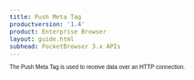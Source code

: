 ```yaml
---
title: Push Meta Tag
productversion: '1.4'
product: Enterprise Browser
layout: guide.html
subhead: PocketBrowser 3.x APIs
---
```


The Push Meta Tag is used to receive data over an HTTP connection.

<html>
  <head>
    <META http-equiv="Content-Type" content="text/html; charset=utf-8">
    <style>
					body
					{
					font-family:verdana,arial,helvetica;
					font-size:x-small;
					margin:20;
					}
					h1
					{
					font-family:verdana,arial,helvetica;
					font-size:medium;
					font-weight:bold;
					}
					th
					{
					font-family:verdana,arial,helvetica;
					font-size:x-small;
					font-weight:bold;
					text-align:left;
					background-color:#CCCCCC;
					}
					td
					{
					font-family:verdana,arial,helvetica;
					font-size:x-small;
					text-align:left;
					}
					.clsRef
					{
					font-family:verdana,arial,helvetica;
					font-size:small;
					color:#003399;
					font-weight:bold;
					text-align:left;
					}
					.clsSyntax
					{
					font-family:courier;
					font-size:x-small;
					text-align:left;
					background-color:#ffffff;
					}
					.clsSyntaxHeadings
					{
					font-family:verdana,arial,helvetica;
					font-size:x-small;
					font-weight:bold;
					text-align:left;
					color:#000066;
					background-color:#efeff7;
					border-bottom: #c8cdde 1px solid;
					}
					.clsSyntaxCells
					{
					font-family:verdana,arial,helvetica;
					font-size:x-small;
					text-align:left;
					background-color:#f7f7ff;
					border-bottom: #d5d5d3 1px solid;
					}
				</style>
    <title>Push</title><script type="text/javascript" language="Javascript">
					
					function ToggleSpan(SpanId, ImgID)
					{
						var path = '../Resources/'
					//Toggle the span view on or off
					var Rollup = document.all.item(SpanId);
					var RollupImg = document.all.item(ImgID);
					var ToggleExpand = path + 'ToggleExpand.gif';
					var ToggleCollapse = path + 'ToggleCollapse.gif';
					Rollup.style.display = (Rollup.style.display=='none' ? 'block' : 'none');
					RollupImg.src = (Rollup.style.display=='none' ? ToggleExpand : ToggleCollapse);
					}

					function CopyTemplate(sControl)
					{
					//Copy the template values held in the appropriate textarea to clipboard
					if (window.clipboardData)
					{
					window.clipboardData.setData("Text", document.all.item(sControl).value);
					}
					return false;
					}
					
				</script></head>
  <body topmargin="0" leftmargin="0" marginheight="0" marginwidth="0" bgcolor="#ffffff" text="#000000">
    <hr size="1">
    <div id="SyntaxSpan" style="display:block">
      <blockquote>
        <table class="clsSyntax" cellspacing="1" cellpadding="3" width="95%">
          <tr>
            <th class="clsSyntaxHeadings">Push (META Tag) Syntax
						</th>
          </tr>
          <tr>
            <td class="clsSyntaxCells">
              <p>&lt;META HTTP-Equiv="Push" content="[Parameter]"&gt;</p>
            </td>
          </tr>
          <tr>
            <td class="clsSyntaxCells">
              <p>&lt;META HTTP-Equiv="Push" content="[Parameter:Attribute]"&gt;</p>
            </td>
          </tr>
          <tr>
            <td class="clsSyntaxCells">
              <p>&lt;META HTTP-Equiv="Push" contents="Detected:url('[jsFunction | url]')"&gt;</p>
            </td>
          </tr>
        </table>
      </blockquote><br></div>
    <div id="ParametersWOSpan" style="display:block">
      <blockquote>
				Items listed in this section indicate methods or, in some cases, indicate parameters which will be retrieved.
				<BR><BR><table class="clsSyntax" cellspacing="1" cellpadding="3" width="95%">
          <col width="10%">
          <col width="68%">
          <col width="22%">
          <tr>
            <th class="clsSyntaxHeadings">Name</th>
            <th class="clsSyntaxHeadings">Description</th>
            <th class="clsSyntaxHeadings">
              <table cellspacing="0" cellpadding="0">
                <tr>
                  <td width="85%" class="clsSyntaxHeadings" style="border-bottom-style: none;">Default Value</td>
                </tr>
              </table>
            </th>
          </tr>
          <tr>
            <td valign="top" class="clsSyntaxCells"><b>Start</b></td>
            <td valign="top" class="clsSyntaxCells">Starts the server. Must be after the &lt;port&gt; tag.</td>
            <td valign="top" class="clsSyntaxCells">
										N/A
									</td>
          </tr>
          <tr>
            <td valign="top" class="clsSyntaxCells"><b>Stop</b></td>
            <td valign="top" class="clsSyntaxCells">Stops the server.</td>
            <td valign="top" class="clsSyntaxCells">
										N/A
									</td>
          </tr>
        </table>
        <table cellspacing="1" cellpadding="3" width="95%">
          <col width="78%">
          <col width="8%">
          <col width="1%">
          <col width="5%">
          <col width="1%">
          <col width="5%">
          <col width="2%">
          <tr align="right">
            <td></td>
            <td valign="bottom" style="border-bottom-style: none;font-weight:normal;font-size:xx-small;"><nobr><b>Copy methods template to clipboard:</b></nobr></td>
            <td></td>
            <td valign="bottom" style="border-bottom-style: none;font-weight:normal;font-size:xx-small;"><nobr><img id="imgCopyDefaultsWO" alt="Copy META Tag template to clipboard" onclick="CopyTemplate('txtMETATemplateWO')" onmouseover="this.style.cursor='hand'" src="../Resources/CopyDefaults.gif">
									META Tags
								</nobr></td>
            <td></td>
            <td valign="middle" style="border-bottom-style: none;font-weight:normal;font-size:xx-small;"><nobr><img id="imgCopyDefaultsWO" alt="Copy Javascript template to clipboard" onclick="CopyTemplate('txtJavascriptTemplateWO')" onmouseover="this.style.cursor='hand'" src="../Resources/CopyDefaults.gif">
									Javascript
								</nobr></td>
            <td></td>
          </tr>
        </table>
        <div style="display:none"><textarea id="txtMETATemplateWO">&lt;!-- 
The Push META Tag is used to receive data over an HTTP connection.
--&gt;

&lt;!-- &lt;META HTTP-Equiv="Push" Content="Start"&gt; --&gt;      &lt;!-- Starts the server. Must be after the &lt;port&gt; tag. --&gt;
&lt;!-- &lt;META HTTP-Equiv="Push" Content="Stop"&gt; --&gt;      &lt;!-- Stops the server. --&gt;</textarea></div>
        <div style="display:none"><textarea id="txtJavascriptTemplateWO">&lt;script&gt;
   /*
   The Push META Tag is used to receive data over an HTTP connection.
   */

   function doPushInit()
   {
      var objGeneric = new ActiveXObject("PocketBrowser.Generic");

      //objGeneric.InvokeMETAFunction('Push', 'Start');      /* Starts the server. Must be after the &lt;port&gt; tag. */
      //objGeneric.InvokeMETAFunction('Push', 'Stop');      /* Stops the server. */

   }
&lt;/script&gt;</textarea></div>
      </blockquote><br></div>
    <div id="ParametersWSpan" style="display:block">
      <blockquote>
				Items listed in this section indicate parameters, or attributes which can be set.
				<BR><BR><table class="clsSyntax" cellspacing="1" cellpadding="3" width="95%">
          <col width="20%">
          <col width="20%">
          <col width="38%">
          <col width="22%">
          <tr>
            <th class="clsSyntaxHeadings">Name</th>
            <th class="clsSyntaxHeadings">Possible Values</th>
            <th class="clsSyntaxHeadings">Description</th>
            <th class="clsSyntaxHeadings">
              <table cellspacing="0" cellpadding="0">
                <tr>
                  <td width="85%" class="clsSyntaxHeadings" style="border-bottom-style: none;">Default Value</td>
                </tr>
              </table>
            </th>
          </tr>
          <tr>
            <td valign="top" class="clsSyntaxCells"><b>Port:[Value]
													</b></td>
            <td valign="top" class="clsSyntaxCells">0 - 65535</td>
            <td valign="top" class="clsSyntaxCells">Port number to listen on.</td>
            <td valign="top" class="clsSyntaxCells">80</td>
          </tr>
          <tr>
            <td valign="top" class="clsSyntaxCells"><b>Passkey:[Value]
													</b></td>
            <td valign="top" class="clsSyntaxCells">Any string</td>
            <td valign="top" class="clsSyntaxCells">If specified then the client must include passkey=value in the passed parameters. Case sensitive.</td>
            <td valign="top" class="clsSyntaxCells">Empty (no passkey required)</td>
          </tr>
          <tr>
            <td valign="top" class="clsSyntaxCells"><b>Response:[Value]
													</b></td>
            <td valign="top" class="clsSyntaxCells">Filename</td>
            <td valign="top" class="clsSyntaxCells">Name of the HTML file to return to the client after a successful request.</td>
            <td valign="top" class="clsSyntaxCells">Empty (a short default HTML response is sent)</td>
          </tr>
          <tr>
            <td valign="top" class="clsSyntaxCells"><b>Path:[Value]
													</b></td>
            <td valign="top" class="clsSyntaxCells">Virtual path</td>
            <td valign="top" class="clsSyntaxCells">The client must include this in the HTTP request (after the address and before the parameters).  The forward slash '/' should be used as the directory delimiter.</td>
            <td valign="top" class="clsSyntaxCells">Empty (any path is accepted)</td>
          </tr>
          <tr>
            <td valign="top" class="clsSyntaxCells"><b>Unattended:[Value]
													</b></td>
            <td valign="top" class="clsSyntaxCells">ENABLED or DISABLED</td>
            <td valign="top" class="clsSyntaxCells">Enables or disables unattended mode - see Remarks for details.</td>
            <td valign="top" class="clsSyntaxCells">DISABLED</td>
          </tr>
        </table>
        <table cellspacing="1" cellpadding="3" width="95%">
          <col width="78%">
          <col width="8%">
          <col width="1%">
          <col width="5%">
          <col width="1%">
          <col width="5%">
          <col width="2%">
          <tr align="right">
            <td></td>
            <td valign="bottom" style="border-bottom-style: none;font-weight:normal;font-size:xx-small;"><nobr><b>Copy parameters template to clipboard:</b></nobr></td>
            <td></td>
            <td valign="bottom" style="border-bottom-style: none;font-weight:normal;font-size:xx-small;"><nobr><img id="imgCopyDefaultsW" alt="Copy META Tag template to clipboard" onclick="CopyTemplate('txtMETATemplateW')" onmouseover="this.style.cursor='hand'" src="../Resources/CopyDefaults.gif">
									META Tags
								</nobr></td>
            <td></td>
            <td valign="middle" style="border-bottom-style: none;font-weight:normal;font-size:xx-small;"><nobr><img id="imgCopyDefaultsW" alt="Copy Javascript template to clipboard" onclick="CopyTemplate('txtJavascriptTemplateW')" onmouseover="this.style.cursor='hand'" src="../Resources/CopyDefaults.gif">
									Javascript
								</nobr></td>
            <td></td>
          </tr>
        </table>
        <div style="display:none"><textarea id="txtMETATemplateW">&lt;!-- 
The Push META Tag is used to receive data over an HTTP connection.
--&gt;
&lt;!-- &lt;META HTTP-Equiv="Push" Content="Port:[Value]"&gt; --&gt;      &lt;!-- Port number to listen on. --&gt;
&lt;!-- &lt;META HTTP-Equiv="Push" Content="Passkey:[Value]"&gt; --&gt;      &lt;!-- If specified then the client must include passkey=value in the passed parameters. Case sensitive. --&gt;
&lt;!-- &lt;META HTTP-Equiv="Push" Content="Response:[Value]"&gt; --&gt;      &lt;!-- Name of the HTML file to return to the client after a successful request. --&gt;
&lt;!-- &lt;META HTTP-Equiv="Push" Content="Path:[Value]"&gt; --&gt;      &lt;!-- The client must include this in the HTTP request (after the address and before the parameters).  The forward slash '/' should be used as the directory delimiter. --&gt;
&lt;!-- &lt;META HTTP-Equiv="Push" Content="Unattended:[Value]"&gt; --&gt;      &lt;!-- Enables or disables unattended mode - see Remarks for details. --&gt;</textarea></div>
        <div style="display:none"><textarea id="txtJavascriptTemplateW">&lt;script&gt;
   /*
   The Push META Tag is used to receive data over an HTTP connection.
   */

   function doPushInit()
   {
      var objGeneric = new ActiveXObject("PocketBrowser.Generic");

      //objGeneric.InvokeMETAFunction('Push', 'Port:[Value]');      /* Port number to listen on. */
      //objGeneric.InvokeMETAFunction('Push', 'Passkey:[Value]');      /* If specified then the client must include passkey=value in the passed parameters. Case sensitive. */
      //objGeneric.InvokeMETAFunction('Push', 'Response:[Value]');      /* Name of the HTML file to return to the client after a successful request. */
      //objGeneric.InvokeMETAFunction('Push', 'Path:[Value]');      /* The client must include this in the HTTP request (after the address and before the parameters).  The forward slash '/' should be used as the directory delimiter. */
      //objGeneric.InvokeMETAFunction('Push', 'Unattended:[Value]');      /* Enables or disables unattended mode - see Remarks for details. */

   }
&lt;/script&gt;</textarea></div>
      </blockquote><br></div>
    <div id="ReturnsSpan" style="display:block">
      <blockquote>
        <p>
					Modules return information back to their web pages via retrieval tags, for example the scanner has a retrieval tag called 'DecodeEvent' which is called whenever it decodes a barcode.  To register to receive a retrieval tag call the module as follows:
					<blockquote>
            <pre class="clsSyntaxCells">&lt;META HTTP-Equiv="[Module]" content="[RetrievalTag]:url('[URI]')"&gt;</pre>
						So to register to retrieve the Scanner's DecodeEvent the following syntax would be used:
						<pre class="clsSyntaxCells">&lt;META HTTP-Equiv="Scanner" content="DecodeEvent:url('Javascript:doScan('%6', '%s', %3, '%2');')"&gt;</pre>
          </blockquote><BR><P>
					Retrieval tags return information by replacing the text in place holders, defined as '%s' or '%&lt;number&gt;'.  Each place holder represents 1 return value with '%s' being populated sequentially or '%&lt;number&gt;' providing direct acces to the desired value.
					</P>
          <blockquote>
            <p>
								If the content for the Scanner's DecodeEvent is:<BR><pre class="clsSyntaxCells">"url('Javascript:doScan('%6', '%s', %3, '%2');')"</pre><BR>
								The function would be called as follows:<BR><pre class="clsSyntaxCells">"Javascript:doScan('Decode', '5449000053879', 0x35, 'SCN:EAN13');"</pre><BR></p>
          </blockquote>
        </p><br><DIV class="clsRef">Detected</DIV>
        <DIV></DIV><BR><table class="clsSyntax" cellspacing="1" cellpadding="3" width="95%">
          <col width="3%">
          <col width="20%">
          <col width="77%">
          <tr>
            <th class="clsSyntaxHeadings">ID</th>
            <th class="clsSyntaxHeadings">Name</th>
            <th class="clsSyntaxHeadings">Description</th>
          </tr>
          <tr>
            <td class="clsSyntaxCells" valign="top">1</td>
            <td class="clsSyntaxCells" valign="top"><b>value</b></td>
            <td class="clsSyntaxCells" style="text-align:left;">One value is returned for each name=value pair in the HTTP request.</td>
          </tr>
        </table>
        <div style="display:none"><textarea id="ID0ESD">&lt;!-- &lt;META HTTP-Equiv="Push" Content="Detected:url('JavaScript:fnJSCallbackHandler('%1');')"&gt; --&gt;</textarea></div>
        <div style="display:none"><textarea rows="20" cols="200" id="ID0EWD">&lt;script&gt;
   /*
   function doPushInit()
   {
      var objGeneric = new ActiveXObject("PocketBrowser.Generic");

      //objGeneric.InvokeMETAFunction('Push', 'Detected:url('JavaScript:fnJSCallbackHandler('%1');')');      /*  */

   }
&lt;/script&gt;</textarea></div>
        <table cellspacing="1" cellpadding="3" width="95%">
          <col width="78%">
          <col width="8%">
          <col width="1%">
          <col width="5%">
          <col width="1%">
          <col width="5%">
          <col width="2%">
          <tr align="right">
            <td></td>
            <td valign="bottom" style="border-bottom-style: none;font-weight:normal;font-size:xx-small;"><nobr><b>Copy this return value template to clipboard:</b></nobr></td>
            <td></td>
            <td valign="bottom" style="border-bottom-style: none;font-weight:normal;font-size:xx-small;"><nobr><img id="imgCopyDefaultsReturn" alt="Copy META Tag template to clipboard" onmouseover="this.style.cursor='hand'" src="../Resources/CopyDefaults.gif" onclick="CopyTemplate('ID0ESD');">
									META Tags
								</nobr></td>
            <td></td>
            <td valign="middle" style="border-bottom-style: none;font-weight:normal;font-size:xx-small;"><nobr><img id="imgCopyDefaultsWO" alt="Copy Javascript template to clipboard" onmouseover="this.style.cursor='hand'" src="../Resources/CopyDefaults.gif" onclick="CopyTemplate('ID0EWD');">
									Javascript
								</nobr></td>
            <td></td>
          </tr>
        </table><br><br></blockquote><br></div>
    <div id="ExamplesSpan" style="display:block">
      <blockquote>
        <p>
The code below configures the server to listen on port 8080, to accept only requests to the virtual path \push and to require a passkey of 'secret'. Assuming the device has IP address 1.2.3.4 then browsing to the following URL will cause the Javascript function onPush() to be called with the parameters 'hello' and 'world': http://1.2.3.4:8080/push?name1=hello&amp;name2=world&amp;passkey=secret. The browser will receive the contents of the file \ok.hmtl as response.
      </p>
        <table class="clsSyntax" cellspacing="1" cellpadding="3" width="95%">
          <tr>
            <td>
              <pre class="clsSyntaxCells">
        &lt;META HTTP-Equiv="Push" Content="Port:8080"&gt;
        &lt;META HTTP-Equiv="Push" Content="Passkey:secret"&gt;
        &lt;META HTTP-Equiv="Push" Content="Path:/push"&gt;
        &lt;META HTTP-Equiv="Push" Content="Response:/ok.hmtl"&gt;
        &lt;META HTTP-Equiv="Push-Detected" Content="url('Javascript:onPush('%s','%s');')"&gt;
        &lt;META HTTP-Equiv="Push" Content="Start"&gt;
      </pre>
            </td>
          </tr>
        </table>
        <table cellspacing="1" cellpadding="3" width="95%">
          <col width="85%">
          <col width="15%">
          <tr align="right">
            <td></td>
            <td valign="bottom" style="border-bottom-style: none;font-weight:normal;font-size:xx-small;"><nobr><img id="imgCopyDefaults" alt="Copy example to clipboard" onmouseover="this.style.cursor='hand'" src="../Resources/CopyDefaults.gif" onclick="CopyTemplate('ID0EAF');">
									Copy example to clipboard
								</nobr></td>
          </tr>
        </table>
        <div id="Examples" style="display:none"><textarea id="ID0EAF">&lt;!--The code below configures the server to listen on port 8080, to accept only requests to the virtual path \push and to require a passkey of 'secret'. Assuming the device has IP address 1.2.3.4 then browsing to the following URL will cause the Javascript function onPush() to be called with the parameters 'hello' and 'world': http://1.2.3.4:8080/push?name1=hello&amp;name2=world&amp;passkey=secret. The browser will receive the contents of the file \ok.hmtl as response.--&gt;
        &lt;META HTTP-Equiv="Push" Content="Port:8080"&gt;
        &lt;META HTTP-Equiv="Push" Content="Passkey:secret"&gt;
        &lt;META HTTP-Equiv="Push" Content="Path:/push"&gt;
        &lt;META HTTP-Equiv="Push" Content="Response:/ok.hmtl"&gt;
        &lt;META HTTP-Equiv="Push-Detected" Content="url('Javascript:onPush('%s','%s');')"&gt;
        &lt;META HTTP-Equiv="Push" Content="Start"&gt;
      </textarea></div>
        <p>
To enable unattended mode:
      </p>
        <table class="clsSyntax" cellspacing="1" cellpadding="3" width="95%">
          <tr>
            <td>
              <pre class="clsSyntaxCells">
        &lt;META HTTP-Equiv="push" Content="unattended:enabled"&gt;
      </pre>
            </td>
          </tr>
        </table>
        <table cellspacing="1" cellpadding="3" width="95%">
          <col width="85%">
          <col width="15%">
          <tr align="right">
            <td></td>
            <td valign="bottom" style="border-bottom-style: none;font-weight:normal;font-size:xx-small;"><nobr><img id="imgCopyDefaults" alt="Copy example to clipboard" onmouseover="this.style.cursor='hand'" src="../Resources/CopyDefaults.gif" onclick="CopyTemplate('ID0EHF');">
									Copy example to clipboard
								</nobr></td>
          </tr>
        </table>
        <div id="Examples" style="display:none"><textarea id="ID0EHF">&lt;!-- 
To enable unattended mode:
--&gt;
        &lt;META HTTP-Equiv="push" Content="unattended:enabled"&gt;
      </textarea></div>
      </blockquote>
    </div>
    <div id="RemarksSpan" style="display:block">
      <blockquote>
        <DIV class="clsRef">HTTP request format</DIV>
        <DIV style="font-family:verdana,arial,helvetica;font-size:x-small;">
The push server accepts both GET and POST requests. For GET requests the parameters and values are specified in the URL, while for POST requests the request body should hold the parameters and values in url encoded form. The virtual path in the URL must be as specified by the &lt;path&gt; tag, or can be anything if the tag isn't present. The parameters must include 'passkey' with the correct value if the &lt;passkey&gt; tag is present. 
      </DIV>
        <pre style="font-family:courier;font-size:small;"></pre>
        <DIV class="clsRef">Returned values</DIV>
        <DIV style="font-family:verdana,arial,helvetica;font-size:x-small;">
When a valid request is received the specified destination URL is called with one '%s' per parameter/value pair in the request. Only the values are returned; the parameter names are discarded. The 'passkey' parameter and value are ignored if present.
      </DIV>
        <pre style="font-family:courier;font-size:small;"></pre>
        <DIV class="clsRef">Allowed characters</DIV>
        <DIV style="font-family:verdana,arial,helvetica;font-size:x-small;">
Only alphanumeric characters and the characters $-_.+!*'(), are allowed in a URL (see RFC 1738). Any other characters will cause undefined behaviour. Ensure that the passkey uses only valid characters.
      </DIV>
        <pre style="font-family:courier;font-size:small;"></pre>
        <DIV class="clsRef">Unattended mode</DIV>
        <DIV style="font-family:verdana,arial,helvetica;font-size:x-small;">
Normally when a device enters suspend mode, either because it has been idle for a certain time or because the power key was pressed, all the device subsystems are switched off, including the wireless network. When unattended mode is enabled however the device keeps enough subsystems powered that applications continue to run, and it can still respond to Push requests. Note that unattended mode 
uses significantly more battery power.
      </DIV>
        <pre style="font-family:courier;font-size:small;"></pre>
      </blockquote><br></div>
    <div id="InfoSpan" style="display:block">
      <blockquote>
        <table>
          <tr>
            <th>Supported Platforms</th>
            <td>Windows CE, Windows Mobile</td>
          </tr>
          <tr>
            <th>Persistence</th>
            <td>This tag is persistent.</td>
          </tr>
          <tr>
            <th>Min. Requirements</th>
            <td>Network Stack.</td>
          </tr>
        </table>
      </blockquote><br></div>
    <div id="DefaultParamsSpan" style="display:none">
      <pre><textarea id="DefaultParameters"></textarea></pre>
    </div>
    <hr size="1">
    <div align="right">© 2016 Symbol Technologies, Inc. All rights reserved.</div>
  </body>
</html>
